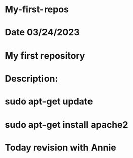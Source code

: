 # My-first-repos
# Date 03/24/2023
# My first repository 
# Description: 
# sudo apt-get update
# sudo apt-get install apache2
# Today revision with Annie

